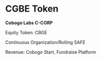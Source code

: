 # CGBE Token

**Cobogo Labs C-CORP**

Equity Token: CBGE

Continuous Organization/Rolling SAFE

Revenue: Cobogo Start, Fundraise Platform


